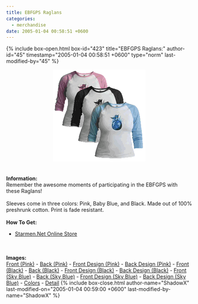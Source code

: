 ```yaml
---
title: EBFGPS Raglans
categories:
  - merchandise
date: 2005-01-04 00:58:51 +0600
---
```

{% include box-open.html box-id="423" title="EBFGPS Raglans:" author-id="45" timestamp="2005-01-04 00:58:51 +0600" type="norm" last-modified-by="45" %}
	<center>
	<img src="/merchandise/images/ebfgps_raglan_title.png" border="0" alt="EBFGPS Raglans" />
	</center>
	<br /><br />
	<b>Information:</b>
	<br />
	Remember the awesome moments of participating in the EBFGPS with these Raglans!
	<br /><br />
	Sleeves come in three colors: Pink, Baby Blue, and Black. Made out of 100% preshrunk cotton. 
	Print is fade resistant. 
	<br /><br />
	<b>How To Get:</b>
	<br />
	<ul>
	<li><a href="http://www.cafepress.com/starmen/363101">Starmen.Net Online Store</a></li>
	</ul>
	<br /><br />
	<b>Images:</b>
	<br />
	<a href="/merchandise/images/ebfgps_pr_front.jpg">Front (Pink)</a> - <a href="/merchandise/images/ebfgps_pr_back.jpg">Back (Pink)</a> - <a href="/merchandise/images/ebfgps_pr_fdesign.jpg">Front Design (Pink)</a> - 
	<a href="/merchandise/images/ebfgps_pr_bdesign.jpg">Back Design (Pink)</a> - <a href="/merchandise/images/ebfgps_bkr_front.jpg">Front (Black)</a> - <a href="/merchandise/images/ebfgps_bkr_back.jpg">Back (Black)</a> - 
	<a href="/merchandise/images/ebfgps_bkr_fdesign.jpg">Front Design (Black)</a> - <a href="/merchandise/images/ebfgps_bkr_bdesign.jpg">Back Design (Black)</a> - <a href="/merchandise/images/ebfgps_sbr_front.jpg">Front (Sky Blue)</a> - 
	<a href="/merchandise/images/ebfgps_sbr_back.jpg">Back (Sky Blue)</a> - <a href="/merchandise/images/ebfgps_sbr_fdesign.jpg">Front Design (Sky Blue)</a> - <a href="/merchandise/images/ebfgps_sbr_bdesign.jpg">Back Design (Sky Blue)</a> - 
	<a href="/merchandise/images/raglan_colors.jpg">Colors</a> - <a href="/merchandise/images/raglan_detail.jpg">Detail</a>
{% include box-close.html author-name="ShadowX" last-modified-on="2005-01-04 00:59:00 +0600" last-modified-by-name="ShadowX" %}
